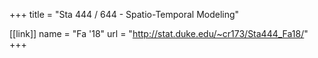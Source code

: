 +++
title = "Sta 444 / 644 - Spatio-Temporal Modeling"

[[link]]
name = "Fa '18"
url = "http://stat.duke.edu/~cr173/Sta444_Fa18/"
+++

